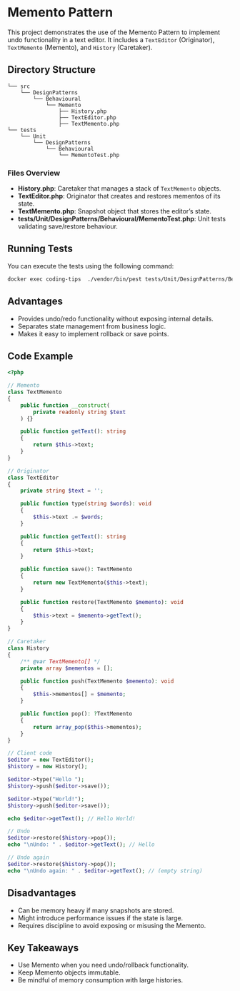 # Memento Pattern
This project demonstrates the use of the Memento Pattern to implement undo functionality in a text editor. It includes a `TextEditor` (Originator), `TextMemento` (Memento), and `History` (Caretaker).

## Directory Structure

```  
└── src  
    └── DesignPatterns  
        └── Behavioural  
            └── Memento  
                ├── History.php  
                ├── TextEditor.php  
                ├── TextMemento.php   
└── tests  
    └── Unit  
        └── DesignPatterns  
            └── Behavioural  
                └── MementoTest.php  
```

### Files Overview
- **History.php**: Caretaker that manages a stack of `TextMemento` objects.
- **TextEditor.php**: Originator that creates and restores mementos of its state.
- **TextMemento.php**: Snapshot object that stores the editor’s state.
- **tests/Unit/DesignPatterns/Behavioural/MementoTest.php**: Unit tests validating save/restore behaviour.

## Running Tests

You can execute the tests using the following command:
```bash
docker exec coding-tips  ./vendor/bin/pest tests/Unit/DesignPatterns/Behavioural/MementoTest.php 
```

## Advantages
- Provides undo/redo functionality without exposing internal details.
- Separates state management from business logic.
- Makes it easy to implement rollback or save points.

## Code Example
```php
<?php

// Memento
class TextMemento
{
    public function __construct(
        private readonly string $text
    ) {}

    public function getText(): string
    {
        return $this->text;
    }
}

// Originator
class TextEditor
{
    private string $text = '';

    public function type(string $words): void
    {
        $this->text .= $words;
    }

    public function getText(): string
    {
        return $this->text;
    }

    public function save(): TextMemento
    {
        return new TextMemento($this->text);
    }

    public function restore(TextMemento $memento): void
    {
        $this->text = $memento->getText();
    }
}

// Caretaker
class History
{
    /** @var TextMemento[] */
    private array $mementos = [];

    public function push(TextMemento $memento): void
    {
        $this->mementos[] = $memento;
    }

    public function pop(): ?TextMemento
    {
        return array_pop($this->mementos);
    }
}

// Client code
$editor = new TextEditor();
$history = new History();

$editor->type("Hello ");
$history->push($editor->save());

$editor->type("World!");
$history->push($editor->save());

echo $editor->getText(); // Hello World!

// Undo
$editor->restore($history->pop());
echo "\nUndo: " . $editor->getText(); // Hello 

// Undo again
$editor->restore($history->pop());
echo "\nUndo again: " . $editor->getText(); // (empty string)
```

## Disadvantages
- Can be memory heavy if many snapshots are stored.
- Might introduce performance issues if the state is large.
- Requires discipline to avoid exposing or misusing the Memento.

## Key Takeaways
- Use Memento when you need undo/rollback functionality.
- Keep Memento objects immutable.
- Be mindful of memory consumption with large histories.

